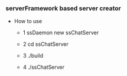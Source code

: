 ###		serverFramework based server creator		###


* How to use

  * 1 ssDaemon new ssChatServer

  * 2 cd ssChatServer

  * 3 ./build

  * 4 ./ssChatServer
